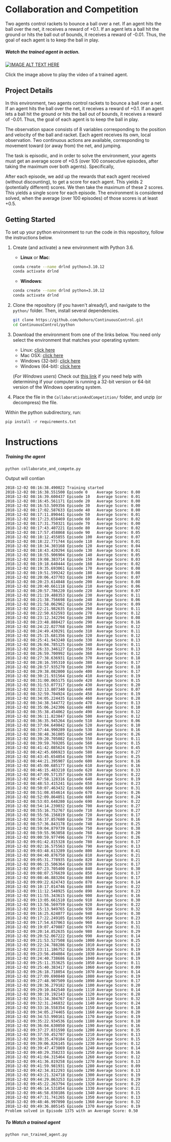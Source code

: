 # Collaboration and Competition
Two agents control rackets to bounce a ball over a net. If an agent hits the ball over the net, it receives a reward of +0.1. If an agent lets a ball hit the ground or hits the ball out of bounds, it receives a reward of -0.01. Thus, the goal of each agent is to keep the ball in play.

##### Watch the trained agent in action.

[![IMAGE ALT TEXT HERE](https://img.youtube.com/vi/LeKIykhzzAM/0.jpg)](https://www.youtube.com/watch?v=LeKIykhzzAM "Click to Play")

Click the image above to play the video of a trained agent.

## Project Details

In this environment, two agents control rackets to bounce a ball over a net. If an agent hits the ball over the net, it receives a reward of +0.1. If an agent lets a ball hit the ground or hits the ball out of bounds, it receives a reward of -0.01. Thus, the goal of each agent is to keep the ball in play.

The observation space consists of 8 variables corresponding to the position and velocity of the ball and racket. Each agent receives its own, local observation. Two continuous actions are available, corresponding to movement toward (or away from) the net, and jumping.

The task is episodic, and in order to solve the environment, your agents must get an average score of +0.5 (over 100 consecutive episodes, after taking the maximum over both agents). Specifically,

After each episode, we add up the rewards that each agent received (without discounting), to get a score for each agent. This yields 2 (potentially different) scores. We then take the maximum of these 2 scores.
This yields a single score for each episode.
The environment is considered solved, when the average (over 100 episodes) of those scores is at least +0.5.

## Getting Started

To set up your python environment to run the code in this repository, follow the instructions below.

1. Create (and activate) a new environment with Python 3.6.

	- __Linux__ or __Mac__: 
	```bash
	conda create --name drlnd python=3.10.12
	conda activate drlnd
	```
	- __Windows__: 
	```bash
	conda create --name drlnd python=3.10.12
	conda activate drlnd
	```
2. Clone the repository (if you haven't already!), and navigate to the `python/` folder.  Then, install several dependencies.
	```bash
	git clone https://github.com/bohoro/ContinuousControl.git
	cd ContinuousControl/python
	```
3. Download the environment from one of the links below.  You need only select the environment that matches your operating system:
    - Linux: [click here](https://s3-us-west-1.amazonaws.com/udacity-drlnd/P3/Tennis/Tennis_Linux.zip)
    - Mac OSX: [click here](https://s3-us-west-1.amazonaws.com/udacity-drlnd/P3/Tennis/Tennis.app.zip)
    - Windows (32-bit): [click here](https://s3-us-west-1.amazonaws.com/udacity-drlnd/P3/Tennis/Tennis_Windows_x86.zip)
    - Windows (64-bit): [click here](https://s3-us-west-1.amazonaws.com/udacity-drlnd/P3/Tennis/Tennis_Windows_x86_64.zip)
    
    (_For Windows users_) Check out [this link](https://support.microsoft.com/en-us/help/827218/how-to-determine-whether-a-computer-is-running-a-32-bit-version-or-64) if you need help with determining if your computer is running a 32-bit version or 64-bit version of the Windows operating system.

4. Place the file in the `CollaborationAndCompetition/` folder, and unzip (or decompress) the file. 

Within the python subdirectory, run:

```pip install -r requirements.txt```

# Instructions

##### Training the agent

```python collaborate_and_compete.py```

Output will contian

```
2018-12-02 08:16:38.490022 Training started
2018-12-02 08:16:38.551500 Episode 0	Average Score: 0.00
2018-12-02 08:16:39.600437 Episode 10	Average Score: 0.01
2018-12-02 08:16:45.561171 Episode 20	Average Score: 0.00
2018-12-02 08:16:53.509356 Episode 30	Average Score: 0.00
2018-12-02 08:17:02.587633 Episode 40	Average Score: 0.00
2018-12-02 08:17:11.890441 Episode 50	Average Score: 0.01
2018-12-02 08:17:23.658469 Episode 60	Average Score: 0.02
2018-12-02 08:17:31.750321 Episode 70	Average Score: 0.00
2018-12-02 08:17:43.407221 Episode 80	Average Score: 0.02
2018-12-02 08:17:57.458868 Episode 90	Average Score: 0.05
2018-12-02 08:18:12.455855 Episode 100	Average Score: 0.07
2018-12-02 08:18:22.771744 Episode 110	Average Score: 0.01
2018-12-02 08:18:34.303168 Episode 120	Average Score: 0.04
2018-12-02 08:18:43.420294 Episode 130	Average Score: 0.01
2018-12-02 08:18:55.906904 Episode 140	Average Score: 0.05
2018-12-02 08:19:08.383714 Episode 150	Average Score: 0.03
2018-12-02 08:19:18.640444 Episode 160	Average Score: 0.02
2018-12-02 08:19:35.693061 Episode 170	Average Score: 0.08
2018-12-02 08:19:51.599242 Episode 180	Average Score: 0.08
2018-12-02 08:20:06.437703 Episode 190	Average Score: 0.07
2018-12-02 08:20:23.614848 Episode 200	Average Score: 0.08
2018-12-02 08:20:40.661118 Episode 210	Average Score: 0.06
2018-12-02 08:20:57.786220 Episode 220	Average Score: 0.07
2018-12-02 08:21:19.488353 Episode 230	Average Score: 0.11
2018-12-02 08:21:38.756698 Episode 240	Average Score: 0.06
2018-12-02 08:21:58.062962 Episode 250	Average Score: 0.09
2018-12-02 08:22:21.982635 Episode 260	Average Score: 0.11
2018-12-02 08:22:50.632593 Episode 270	Average Score: 0.12
2018-12-02 08:23:12.342294 Episode 280	Average Score: 0.08
2018-12-02 08:23:48.888427 Episode 290	Average Score: 0.16
2018-12-02 08:24:22.027768 Episode 300	Average Score: 0.12
2018-12-02 08:24:49.430291 Episode 310	Average Score: 0.11
2018-12-02 08:25:15.681356 Episode 320	Average Score: 0.12
2018-12-02 08:25:41.943240 Episode 330	Average Score: 0.13
2018-12-02 08:26:04.785125 Episode 340	Average Score: 0.11
2018-12-02 08:26:33.346127 Episode 350	Average Score: 0.13
2018-12-02 08:26:59.700992 Episode 360	Average Score: 0.12
2018-12-02 08:27:38.636931 Episode 370	Average Score: 0.18
2018-12-02 08:28:16.595310 Episode 380	Average Score: 0.17
2018-12-02 08:28:57.935270 Episode 390	Average Score: 0.18
2018-12-02 08:29:38.082800 Episode 400	Average Score: 0.17
2018-12-02 08:30:21.931564 Episode 410	Average Score: 0.19
2018-12-02 08:31:00.065175 Episode 420	Average Score: 0.15
2018-12-02 08:31:53.077317 Episode 430	Average Score: 0.20
2018-12-02 08:32:13.807340 Episode 440	Average Score: 0.07
2018-12-02 08:32:59.704924 Episode 450	Average Score: 0.19
2018-12-02 08:34:05.224435 Episode 460	Average Score: 0.28
2018-12-02 08:34:38.544772 Episode 470	Average Score: 0.13
2018-12-02 08:35:06.242306 Episode 480	Average Score: 0.10
2018-12-02 08:35:38.454062 Episode 490	Average Score: 0.12
2018-12-02 08:36:11.823847 Episode 500	Average Score: 0.12
2018-12-02 08:36:35.945264 Episode 510	Average Score: 0.06
2018-12-02 08:37:04.649842 Episode 520	Average Score: 0.10
2018-12-02 08:37:44.990289 Episode 530	Average Score: 0.16
2018-12-02 08:38:48.361805 Episode 540	Average Score: 0.26
2018-12-02 08:39:20.705082 Episode 550	Average Score: 0.11
2018-12-02 08:39:59.769205 Episode 560	Average Score: 0.15
2018-12-02 08:41:42.085624 Episode 570	Average Score: 0.45
2018-12-02 08:42:45.606923 Episode 580	Average Score: 0.27
2018-12-02 08:43:45.654854 Episode 590	Average Score: 0.25
2018-12-02 08:44:21.395907 Episode 600	Average Score: 0.16
2018-12-02 08:45:00.685177 Episode 610	Average Score: 0.16
2018-12-02 08:46:15.483210 Episode 620	Average Score: 0.33
2018-12-02 08:47:09.571357 Episode 630	Average Score: 0.22
2018-12-02 08:47:58.128316 Episode 640	Average Score: 0.19
2018-12-02 08:48:53.415241 Episode 650	Average Score: 0.23
2018-12-02 08:50:07.463432 Episode 660	Average Score: 0.31
2018-12-02 08:51:08.654614 Episode 670	Average Score: 0.26
2018-12-02 08:52:09.864851 Episode 680	Average Score: 0.24
2018-12-02 08:53:03.648280 Episode 690	Average Score: 0.22
2018-12-02 08:54:14.239032 Episode 700	Average Score: 0.27
2018-12-02 08:55:16.752767 Episode 710	Average Score: 0.27
2018-12-02 08:55:56.156819 Episode 720	Average Score: 0.17
2018-12-02 08:56:37.857680 Episode 730	Average Score: 0.16
2018-12-02 08:57:36.843178 Episode 740	Average Score: 0.25
2018-12-02 08:59:04.879739 Episode 750	Average Score: 0.38
2018-12-02 08:59:55.963058 Episode 760	Average Score: 0.20
2018-12-02 09:00:59.977496 Episode 770	Average Score: 0.26
2018-12-02 09:01:42.815328 Episode 780	Average Score: 0.17
2018-12-02 09:02:16.575563 Episode 790	Average Score: 0.13
2018-12-02 09:03:48.613289 Episode 800	Average Score: 0.41
2018-12-02 09:04:40.876750 Episode 810	Average Score: 0.21
2018-12-02 09:05:31.778935 Episode 820	Average Score: 0.21
2018-12-02 09:06:15.506364 Episode 830	Average Score: 0.17
2018-12-02 09:07:23.705400 Episode 840	Average Score: 0.30
2018-12-02 09:08:07.576639 Episode 850	Average Score: 0.17
2018-12-02 09:08:46.883204 Episode 860	Average Score: 0.17
2018-12-02 09:09:22.624743 Episode 870	Average Score: 0.14
2018-12-02 09:10:17.014746 Episode 880	Average Score: 0.22
2018-12-02 09:11:12.548925 Episode 890	Average Score: 0.23
2018-12-02 09:11:55.343615 Episode 900	Average Score: 0.16
2018-12-02 09:13:05.661510 Episode 910	Average Score: 0.30
2018-12-02 09:13:56.569759 Episode 920	Average Score: 0.22
2018-12-02 09:15:13.949765 Episode 930	Average Score: 0.32
2018-12-02 09:16:25.624077 Episode 940	Average Score: 0.30
2018-12-02 09:17:22.249105 Episode 950	Average Score: 0.23
2018-12-02 09:17:54.637063 Episode 960	Average Score: 0.13
2018-12-02 09:19:07.479887 Episode 970	Average Score: 0.31
2018-12-02 09:20:14.852635 Episode 980	Average Score: 0.29
2018-12-02 09:20:52.067222 Episode 990	Average Score: 0.14
2018-12-02 09:21:53.527508 Episode 1000	Average Score: 0.25
2018-12-02 09:22:24.788286 Episode 1010	Average Score: 0.12
2018-12-02 09:23:11.186752 Episode 1020	Average Score: 0.19
2018-12-02 09:23:56.494084 Episode 1030	Average Score: 0.18
2018-12-02 09:24:40.738686 Episode 1040	Average Score: 0.19
2018-12-02 09:25:11.353625 Episode 1050	Average Score: 0.11
2018-12-02 09:25:40.383417 Episode 1060	Average Score: 0.09
2018-12-02 09:26:18.718054 Episode 1070	Average Score: 0.14
2018-12-02 09:27:09.690840 Episode 1080	Average Score: 0.19
2018-12-02 09:27:48.907509 Episode 1090	Average Score: 0.17
2018-12-02 09:28:36.279182 Episode 1100	Average Score: 0.20
2018-12-02 09:29:10.842540 Episode 1110	Average Score: 0.14
2018-12-02 09:30:19.192143 Episode 1120	Average Score: 0.28
2018-12-02 09:31:34.304767 Episode 1130	Average Score: 0.32
2018-12-02 09:32:31.246832 Episode 1140	Average Score: 0.24
2018-12-02 09:33:16.558354 Episode 1150	Average Score: 0.18
2018-12-02 09:34:05.274465 Episode 1160	Average Score: 0.20
2018-12-02 09:34:53.990161 Episode 1170	Average Score: 0.19
2018-12-02 09:35:22.934536 Episode 1180	Average Score: 0.10
2018-12-02 09:36:04.630050 Episode 1190	Average Score: 0.16
2018-12-02 09:37:27.031590 Episode 1200	Average Score: 0.35
2018-12-02 09:37:59.452707 Episode 1210	Average Score: 0.13
2018-12-02 09:38:35.470184 Episode 1220	Average Score: 0.15
2018-12-02 09:39:06.826145 Episode 1230	Average Score: 0.12
2018-12-02 09:39:47.473869 Episode 1240	Average Score: 0.14
2018-12-02 09:40:29.358233 Episode 1250	Average Score: 0.16
2018-12-02 09:41:04.315464 Episode 1260	Average Score: 0.12
2018-12-02 09:41:36.819258 Episode 1270	Average Score: 0.13
2018-12-02 09:41:59.981931 Episode 1280	Average Score: 0.09
2018-12-02 09:42:34.812293 Episode 1290	Average Score: 0.13
2018-12-02 09:43:21.324718 Episode 1300	Average Score: 0.19
2018-12-02 09:44:29.863253 Episode 1310	Average Score: 0.29
2018-12-02 09:45:22.263794 Episode 1320	Average Score: 0.22
2018-12-02 09:46:14.531854 Episode 1330	Average Score: 0.21
2018-12-02 09:46:58.030186 Episode 1340	Average Score: 0.15
2018-12-02 09:47:31.741265 Episode 1350	Average Score: 0.13
2018-12-02 09:48:46.997090 Episode 1360	Average Score: 0.32
2018-12-02 09:49:36.805145 Episode 1370	Average Score: 0.19
Problem solved in Episode 1375 with an Average Score: 0.50
```

##### To Watch a trained agent

```python run_trained_agent.py```



